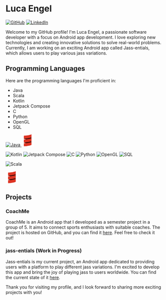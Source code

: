 <!--
**Luca-Engel/Luca-Engel** is a ✨ _special_ ✨ repository because its `README.md` (this file) appears on your GitHub profile.

Here are some ideas to get you started:

- 🔭 I’m currently working on ...
- 🌱 I’m currently learning ...
- 👯 I’m looking to collaborate on ...
- 🤔 I’m looking for help with ...
- 💬 Ask me about ...
- 📫 How to reach me: ...
- 😄 Pronouns: ...
- ⚡ Fun fact: ...
-->

# Luca Engel

[![GitHub](https://img.shields.io/github/followers/lucaengel?label=Follow&style=social)](https://github.com/Luca-Engel)
[![LinkedIn](https://img.shields.io/badge/LinkedIn--_.svg?style=social&logo=linkedin&link=https://www.linkedin.com/in/luca-engel/)](https://www.linkedin.com/in/luca-engel/)



Welcome to my GitHub profile! I'm Luca Engel, a passionate software developer with a focus on Android app development. I love exploring new technologies and creating innovative solutions to solve real-world problems. Currently, I am working on an exciting Android app called Jass-entials, which allows users to play various jass variations.

## Programming Languages
Here are the programming languages I'm proficient in:

- Java
- Scala
- Kotlin
- Jetpack Compose
- C
- Python
- OpenGL
- SQL



<a href="[https://www.scala-lang.org/](https://www.java.com/en/)" target="_blank">
  <img src="https://img.icons8.com/color/48/000000/java-coffee-cup-logo--v2.png" alt="Java" width="40" height="40" title="Java">
</a>

<a href="https://www.scala-lang.org/" target="_blank">
  <img src="https://github.com/devicons/devicon/raw/master/icons/scala/scala-original.svg" alt="Scala" width="40" height="40" title="Scala">
</a>


![Kotlin](https://img.icons8.com/color/48/000000/kotlin.png)
![Jetpack Compose](https://img.icons8.com/color/48/000000/android.png)
![C](https://img.icons8.com/color/48/000000/c-programming.png)
![Python](https://img.icons8.com/color/48/000000/python.png)
![OpenGL](https://img.icons8.com/color/48/000000/opengl.png)
![SQL](https://img.icons8.com/ios-filled/50/000000/sql.png)

![Scala](https://icons8.com/icons/set/scala)

<a target="_blank" rel="noopener noreferrer" href="https://github.com/devicons/devicon/blob/master/icons/scala/scala-original.svg"><img src="https://github.com/devicons/devicon/raw/master/icons/scala/scala-original.svg" title="Scala" alt="Scala" width="40" height="40" style="max-width: 100%;"></a>


## Projects

### CoachMe
CoachMe is an Android app that I developed as a semester project in a group of 5. It aims to connect sports enthusiasts with suitable coaches. The project is hosted on GitHub, and you can find it [here](https://github.com/SDPCoachMe/SDP-2023). Feel free to check it out!

### jass-entials (Work in Progress)
Jass-entials is my current project, an Android app dedicated to providing users with a platform to play different jass variations. I'm excited to develop this app and bring the joy of playing jass to users worldwide. You can find the current state of it [here](https://github.com/apps-entials/jass-entials).


Thank you for visiting my profile, and I look forward to sharing more exciting projects with you!
